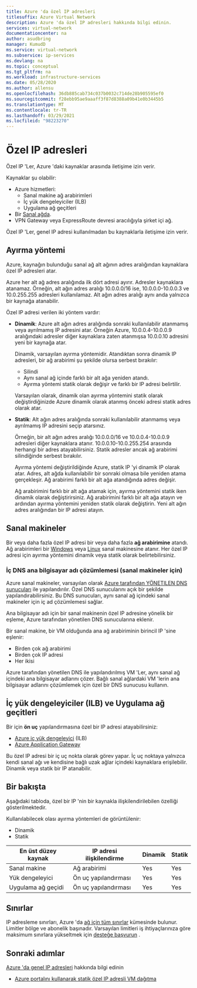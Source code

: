 ```yaml
---
title: Azure 'da özel IP adresleri
titlesuffix: Azure Virtual Network
description: Azure 'da özel IP adresleri hakkında bilgi edinin.
services: virtual-network
documentationcenter: na
author: asudbring
manager: KumudD
ms.service: virtual-network
ms.subservice: ip-services
ms.devlang: na
ms.topic: conceptual
ms.tgt_pltfrm: na
ms.workload: infrastructure-services
ms.date: 05/28/2020
ms.author: allensu
ms.openlocfilehash: 36db885cab734c037b0032c714de28b905595ef0
ms.sourcegitcommit: f28ebb95ae9aaaff3f87d8388a09b41e0b3445b5
ms.translationtype: MT
ms.contentlocale: tr-TR
ms.lasthandoff: 03/29/2021
ms.locfileid: "98223270"
---
```

# <a name="private-ip-addresses"></a>Özel IP adresleri
Özel IP 'Ler, Azure 'daki kaynaklar arasında iletişime izin verir. 

Kaynaklar şu olabilir:
* Azure hizmetleri:
    * Sanal makine ağ arabirimleri
    * İç yük dengeleyiciler (ILB)
    * Uygulama ağ geçitleri
* Bir [Sanal ağda](virtual-networks-overview.md).
* VPN Gateway veya ExpressRoute devresi aracılığıyla şirket içi ağ.

Özel IP 'Ler, genel IP adresi kullanılmadan bu kaynaklarla iletişime izin verir.

## <a name="allocation-method"></a>Ayırma yöntemi

Azure, kaynağın bulunduğu sanal ağ alt ağının adres aralığından kaynaklara özel IP adresleri atar.

Azure her alt ağ adres aralığında ilk dört adresi ayırır. Adresler kaynaklara atanamaz. Örneğin, alt ağın adres aralığı 10.0.0.0/16 ise, 10.0.0.0-10.0.0.3 ve 10.0.255.255 adresleri kullanılamaz. Alt ağın adres aralığı aynı anda yalnızca bir kaynağa atanabilir. 

Özel IP adresi verilen iki yöntem vardır:

- **Dinamik**: Azure alt ağın adres aralığında sonraki kullanılabilir atanmamış veya ayrılmamış IP adresini atar. Örneğin Azure, 10.0.0.4-10.0.0.9 aralığındaki adresler diğer kaynaklara zaten atanmışsa 10.0.0.10 adresini yeni bir kaynağa atar. 

    Dinamik, varsayılan ayırma yöntemidir. Atandıktan sonra dinamik IP adresleri, bir ağ arabirimi şu şekilde olursa serbest bırakılır:
    
    * Silindi
    * Aynı sanal ağ içinde farklı bir alt ağa yeniden atandı.
    * Ayırma yöntemi statik olarak değişir ve farklı bir IP adresi belirtilir. 
    
    Varsayılan olarak, dinamik olan ayırma yöntemini statik olarak değiştirdiğinizde Azure dinamik olarak atanmış önceki adresi statik adres olarak atar.

- **Statik**: Alt ağın adres aralığında sonraki kullanılabilir atanmamış veya ayrılmamış IP adresini seçip atarsınız. 

    Örneğin, bir alt ağın adres aralığı 10.0.0.0/16 ve 10.0.0.4-10.0.0.9 adresleri diğer kaynaklara atanır. 10.0.0.10-10.0.255.254 arasında herhangi bir adres atayabilirsiniz. Statik adresler ancak ağ arabirimi silindiğinde serbest bırakılır. 
    
    Ayırma yöntemi değiştirildiğinde Azure, statik IP 'yi dinamik IP olarak atar. Adres, alt ağda kullanılabilir bir sonraki olmasa bile yeniden atama gerçekleşir. Ağ arabirimi farklı bir alt ağa atandığında adres değişir.
    
    Ağ arabirimini farklı bir alt ağa atamak için, ayırma yöntemini statik iken dinamik olarak değiştirirsiniz. Ağ arabirimini farklı bir alt ağa atayın ve ardından ayırma yöntemini yeniden statik olarak değiştirin. Yeni alt ağın adres aralığından bir IP adresi atayın.
    
## <a name="virtual-machines"></a>Sanal makineler

Bir veya daha fazla özel IP adresi bir veya daha fazla **ağ arabirimine** atandı. Ağ arabirimleri bir [Windows](../virtual-machines/windows/overview.md?toc=%2fazure%2fvirtual-network%2ftoc.json) veya [Linux](../virtual-machines/linux/overview.md?toc=%2fazure%2fvirtual-network%2ftoc.json) sanal makinesine atanır. Her özel IP adresi için ayırma yöntemini dinamik veya statik olarak belirtebilirsiniz.

### <a name="internal-dns-hostname-resolution-for-virtual-machines"></a>İç DNS ana bilgisayar adı çözümlemesi (sanal makineler için)

Azure sanal makineler, varsayılan olarak [Azure tarafından YÖNETILEN DNS sunucuları](virtual-networks-name-resolution-for-vms-and-role-instances.md#azure-provided-name-resolution) ile yapılandırılır. Özel DNS sunucularını açık bir şekilde yapılandırabilirsiniz. Bu DNS sunucuları, aynı sanal ağ içindeki sanal makineler için iç ad çözümlemesi sağlar.

Ana bilgisayar adı için bir sanal makinenin özel IP adresine yönelik bir eşleme, Azure tarafından yönetilen DNS sunucularına eklenir. 

Bir sanal makine, bir VM olduğunda ana ağ arabiriminin birincil IP 'sine eşlenir:

* Birden çok ağ arabirimi
* Birden çok IP adresi
* Her ikisi

Azure tarafından yönetilen DNS ile yapılandırılmış VM 'Ler, aynı sanal ağ içindeki ana bilgisayar adlarını çözer. Bağlı sanal ağlardaki VM 'lerin ana bilgisayar adlarını çözümlemek için özel bir DNS sunucusu kullanın.

## <a name="internal-load-balancers-ilb--application-gateways"></a>İç yük dengeleyiciler (ILB) ve Uygulama ağ geçitleri

Bir için **ön uç** yapılandırmasına özel bir IP adresi atayabilirsiniz:

* [Azure iç yük dengeleyici](../load-balancer/load-balancer-overview.md?toc=%2fazure%2fvirtual-network%2ftoc.json) (ILB)
* [Azure Application Gateway](../application-gateway/overview.md?toc=%2fazure%2fvirtual-network%2ftoc.json) 

Bu özel IP adresi bir iç uç nokta olarak görev yapar. İç uç noktaya yalnızca kendi sanal ağı ve kendisine bağlı uzak ağlar içindeki kaynaklara erişilebilir. Dinamik veya statik bir IP atanabilir.

## <a name="at-a-glance"></a>Bir bakışta
Aşağıdaki tabloda, özel bir IP 'nin bir kaynakla ilişkilendirilebilen özelliği gösterilmektedir. 

Kullanılabilecek olası ayırma yöntemleri de görüntülenir:

* Dinamik
* Statik

| En üst düzey kaynak | IP adresi ilişkilendirme | Dinamik | Statik |
| --- | --- | --- | --- |
| Sanal makine |Ağ arabirimi |Yes |Yes |
| Yük dengeleyici |Ön uç yapılandırması |Yes |Yes |
| Uygulama ağ geçidi |Ön uç yapılandırması |Yes |Yes |

## <a name="limits"></a>Sınırlar
IP adresleme sınırları, Azure 'da [ağ için tüm sınırlar](../azure-resource-manager/management/azure-subscription-service-limits.md?toc=%2fazure%2fvirtual-network%2ftoc.json#networking-limits) kümesinde bulunur. Limitler bölge ve abonelik başınadır. Varsayılan limitleri iş ihtiyaçlarınıza göre maksimum sınırlara yükseltmek için [desteğe başvurun](https://portal.azure.com/#blade/Microsoft_Azure_Support/HelpAndSupportBlade) .

## <a name="next-steps"></a>Sonraki adımlar
[Azure 'da genel IP adresleri](public-ip-addresses.md) hakkında bilgi edinin
* [Azure portalını kullanarak statik özel IP adresli VM dağıtma](virtual-networks-static-private-ip-arm-pportal.md)